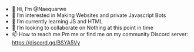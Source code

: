 - 👋 Hi, I’m @Naequarwe
- 👀 I’m interested in Making Websites and private Javascript Bots
- 🌱 I’m currently learning JS and HTML
- 💞️ I’m looking to collaborate on Nothing at this point in time
- 📫 How to reach me Pm me or find me on my community Discord server: https://discord.gg/BSYA5Vy


<!---
Naequarwe/Naequarwe is a ✨ special ✨ repository because its `README.md` (this file) appears on your GitHub profile.
You can click the Preview link to take a look at your changes.
--->
